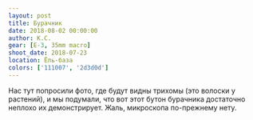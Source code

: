 ```yaml
---
layout: post
title: Бурачник
date: 2018-08-02 00:00:00
author: К.С.
gear: [E-3, 35mm macro]
shoot_date: 2018-07-23
location: Ёль-база
colors: ['111007', '2d3d0d']
---
```

Нас тут попросили фото, где будут видны трихомы (это волоски у растений), и мы подумали, что вот этот бутон бурачника достаточно неплохо их демонстрирует. Жаль, микроскопа по-прежнему нету.
